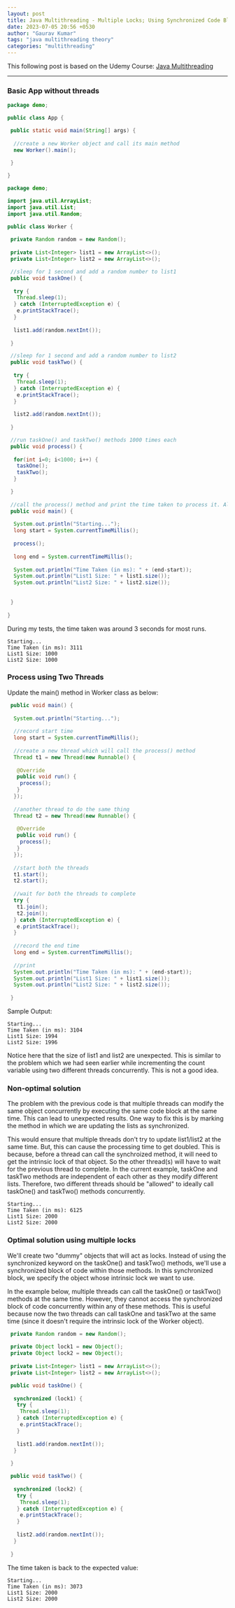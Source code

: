 ```yaml
---
layout: post
title: Java Multithreading - Multiple Locks; Using Synchronized Code Blocks
date: 2023-07-05 20:56 +0530
author: "Gaurav Kumar"
tags: "java multithreading theory"
categories: "multithreading"
---
```


This following post is based on the Udemy Course:
[Java Multithreading](https://www.udemy.com/course/java-multithreading/learn/lecture/107238#content)

---

### Basic App without threads

```java
package demo;

public class App {

 public static void main(String[] args) {
  
  //create a new Worker object and call its main method
  new Worker().main();
  
 }

}
```

```java
package demo;

import java.util.ArrayList;
import java.util.List;
import java.util.Random;

public class Worker {
 
 private Random random = new Random();
 
 private List<Integer> list1 = new ArrayList<>();
 private List<Integer> list2 = new ArrayList<>();

 //sleep for 1 second and add a random number to list1
 public void taskOne() {
  
  try {
   Thread.sleep(1);
  } catch (InterruptedException e) {
   e.printStackTrace();
  }
  
  list1.add(random.nextInt());
  
 }

 //sleep for 1 second and add a random number to list2
 public void taskTwo() {
  
  try {
   Thread.sleep(1);
  } catch (InterruptedException e) {
   e.printStackTrace();
  }
  
  list2.add(random.nextInt());
  
 }

 //run taskOne() and taskTwo() methods 1000 times each
 public void process() {
  
  for(int i=0; i<1000; i++) {
   taskOne();
   taskTwo();
  }

 }
    
 //call the process() method and print the time taken to process it. Also, print the size of list1 and list2
 public void main() {
  
  System.out.println("Starting...");
  long start = System.currentTimeMillis();
  
  process();
  
  long end = System.currentTimeMillis();
  
  System.out.println("Time Taken (in ms): " + (end-start));
  System.out.println("List1 Size: " + list1.size());
  System.out.println("List2 Size: " + list2.size());
  
  
 }
 
}
```

During my tests, the time taken was around 3 seconds for most runs.

```text
Starting...
Time Taken (in ms): 3111
List1 Size: 1000
List2 Size: 1000
```

### Process using Two Threads

Update the main() method in Worker class as below:

```java
 public void main() {
  
  System.out.println("Starting...");
  
  //record start time
  long start = System.currentTimeMillis();
  
  //create a new thread which will call the process() method
  Thread t1 = new Thread(new Runnable() {
   
   @Override
   public void run() {
    process();
   }
  });
  
  //another thread to do the same thing
  Thread t2 = new Thread(new Runnable() {
   
   @Override
   public void run() {
    process();
   }
  });
  
  //start both the threads
  t1.start();
  t2.start();
  
  //wait for both the threads to complete
  try {
   t1.join();
   t2.join();
  } catch (InterruptedException e) {
   e.printStackTrace();
  }
  
  //record the end time
  long end = System.currentTimeMillis();
  
  //print
  System.out.println("Time Taken (in ms): " + (end-start));
  System.out.println("List1 Size: " + list1.size());
  System.out.println("List2 Size: " + list2.size());
  
 }
```

Sample Output:  

```text
Starting...
Time Taken (in ms): 3104
List1 Size: 1994
List2 Size: 1996
```

Notice here that the size of list1 and list2 are unexpected. This is similar to the problem which we had seen earlier while incrementing the count variable using two different threads concurrently. This is not a good idea.

### Non-optimal solution

The problem with the previous code is that multiple threads can modify the same object concurrently by executing the same code block at the same time. This can lead to unexpected results. One way to fix this is by marking the method in which we are updating the lists as synchronized.

This would ensure that multiple threads don't try to update list1/list2 at the same time. But, this can cause the processing time to get doubled. This is because, before a thread can call the synchroized method, it will need to get the intrinsic lock of that object. So the other thread(s) will have to wait for the previous thread to complete. In the current example, taskOne and taskTwo methods are independent of each other as they modify different lists. Therefore, two different threads should be "allowed" to ideally call taskOne() and taskTwo() methods concurrently.

```text
Starting...
Time Taken (in ms): 6125
List1 Size: 2000
List2 Size: 2000
```

### Optimal solution using multiple locks

We'll create two "dummy" objects that will act as locks. Instead of using the synchronized keyword on the taskOne() and taskTwo() methods, we'll use a synchronized block of code within those methods. In this synchronized block, we specify the object whose intrinsic lock we want to use.  

In the example below, multiple threads can call the taskOne() or taskTwo() methods at the same time. However, they cannot access the synchronized block of code concurrently within any of these methods. This is useful because now the two threads can call taskOne and taskTwo at the same time (since it doesn't require the intrinsic lock of the Worker object).  

```java
 private Random random = new Random();
 
 private Object lock1 = new Object();
 private Object lock2 = new Object();
 
 private List<Integer> list1 = new ArrayList<>();
 private List<Integer> list2 = new ArrayList<>();

 public void taskOne() {
  
  synchronized (lock1) {
   try {
    Thread.sleep(1);
   } catch (InterruptedException e) {
    e.printStackTrace();
   }
   
   list1.add(random.nextInt());
  }
  
 }

 public void taskTwo() {
  
  synchronized (lock2) {
   try {
    Thread.sleep(1);
   } catch (InterruptedException e) {
    e.printStackTrace();
   }
   
   list2.add(random.nextInt());
  }
  
 }
```

The time taken is back to the expected value:  

```text
Starting...
Time Taken (in ms): 3073
List1 Size: 2000
List2 Size: 2000
```
